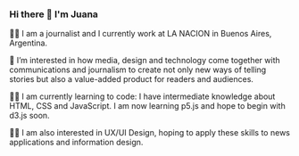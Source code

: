 ### Hi there 👋 I'm Juana

:female_detective: I am a journalist and I currently work at LA NACION in Buenos Aires, Argentina. 

:iphone:	I’m interested in how media, design and technology come together with communications and journalism to create not only new ways of telling stories but also a value-added product for readers and audiences.

:woman_technologist: I am currently learning to code: I have intermediate knowledge about HTML, CSS and JavaScript. I am now learning p5.js and hope to begin with d3.js soon.

:artist: I am also interested in UX/UI Design, hoping to apply these skills to news applications and information design.

<!--
**juanacopello/juanacopello** is a ✨ _special_ ✨ repository because its `README.md` (this file) appears on your GitHub profile.

Here are some ideas to get you started:

- 🔭 I’m currently working on ...
- 🌱 I’m currently learning ...
- 👯 I’m looking to collaborate on ...
- 🤔 I’m looking for help with ...
- 💬 Ask me about ...
- 📫 How to reach me: ...
- 😄 Pronouns: ...
- ⚡ Fun fact: ...
-->
